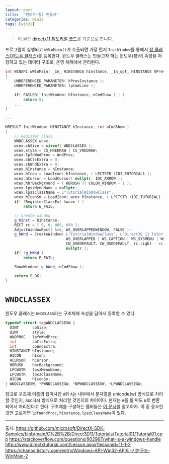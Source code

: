 ```yaml
---
layout: post
title:  "윈도우(창) 만들기"
categories: win32
tags: [win32]
---
```

> 이 글은 [directx11 튜토리얼 코드](https://github.com/microsoft/DirectX-SDK-Samples/blob/main/C%2B%2B/Direct3D11/Tutorials/Tutorial01/Tutorial01.cpp)를 기준으로 합니다.

프로그램이 실행되고 `wWinMain()`가 호출되면 가장 먼저 `InitWindow`를 통해서 [창 클래스(윈도우 클래스)](https://learn.microsoft.com/ko-kr/windows/win32/learnwin32/creating-a-window)를 등록한다. 윈도우 클래스는 만들고자 하는 윈도우(창)의 속성을 저장하고 있는 데이터 구조로, 운영 체제에서 관리된다.

```cpp
int WINAPI wWinMain( _In_ HINSTANCE hInstance, _In_opt_ HINSTANCE hPrevInstance, _In_ LPWSTR lpCmdLine, _In_ int nCmdShow )
{
    UNREFERENCED_PARAMETER( hPrevInstance );
    UNREFERENCED_PARAMETER( lpCmdLine );

    if( FAILED( InitWindow( hInstance, nCmdShow ) ) )
        return 0;
    ...
}

...

HRESULT InitWindow( HINSTANCE hInstance, int nCmdShow )
{
    // Register class
    WNDCLASSEX wcex;
    wcex.cbSize = sizeof( WNDCLASSEX );
    wcex.style = CS_HREDRAW | CS_VREDRAW;
    wcex.lpfnWndProc = WndProc;
    wcex.cbClsExtra = 0;
    wcex.cbWndExtra = 0;
    wcex.hInstance = hInstance;
    wcex.hIcon = LoadIcon( hInstance, ( LPCTSTR )IDI_TUTORIAL1 );
    wcex.hCursor = LoadCursor( nullptr, IDC_ARROW );
    wcex.hbrBackground = ( HBRUSH )( COLOR_WINDOW + 1 );
    wcex.lpszMenuName = nullptr;
    wcex.lpszClassName = L"TutorialWindowClass";
    wcex.hIconSm = LoadIcon( wcex.hInstance, ( LPCTSTR )IDI_TUTORIAL1 );
    if( !RegisterClassEx( &wcex ) )
        return E_FAIL;

    // Create window
    g_hInst = hInstance;
    RECT rc = { 0, 0, 800, 600 };
    AdjustWindowRect( &rc, WS_OVERLAPPEDWINDOW, FALSE );
    g_hWnd = CreateWindow( L"TutorialWindowClass", L"Direct3D 11 Tutorial 1: Direct3D 11 Basics",
                           WS_OVERLAPPED | WS_CAPTION | WS_SYSMENU | WS_MINIMIZEBOX,
                           CW_USEDEFAULT, CW_USEDEFAULT, rc.right - rc.left, rc.bottom - rc.top, nullptr, nullptr, hInstance,
                           nullptr );
    if( !g_hWnd )
        return E_FAIL;

    ShowWindow( g_hWnd, nCmdShow );

    return S_OK;
}
```

# `WNDCLASSEX`
윈도우 클래스는 `WNDCLASS`라는 구조체에 속성을 담아서 등록할 수 있다.
```cpp
typedef struct tagWNDCLASSEXW {
  UINT      cbSize;
  UINT      style;
  WNDPROC   lpfnWndProc;
  int       cbClsExtra;
  int       cbWndExtra;
  HINSTANCE hInstance;
  HICON     hIcon;
  HCURSOR   hCursor;
  HBRUSH    hbrBackground;
  LPCWSTR   lpszMenuName;
  LPCWSTR   lpszClassName;
  HICON     hIconSm;
} WNDCLASSEXW, *PWNDCLASSEXW, *NPWNDCLASSEXW, *LPWNDCLASSEXW;
```

참고로 구조체 이름의 접미사인 `W`와 `A`는 내부에서 문자열을 unicode(w) 방식으로 처리할 것인지, ascii(a) 방식으로 처리할 것인지의 차이이다. 현재는 `A`를 를 써도 `W`로 변환되어서 처리된다고 한다. 구조체를 구성하는 멤버들은 [이 문서](https://learn.microsoft.com/ko-kr/windows/win32/api/winuser/ns-winuser-wndclassexw)를 참고하자. 이 중 중요한것만 고르자면
`lpfnWndProc`, `hInstance`, `lpszClassName`이 있다.

---

출처:
<https://github.com/microsoft/DirectX-SDK-Samples/blob/main/C%2B%2B/Direct3D11/Tutorials/Tutorial01/Tutorial01.cpp>
<https://stackoverflow.com/questions/902967/what-is-a-windows-handle>
<http://www.directxtutorial.com/Lesson.aspx?lessonid=11-1-2>
<https://chanos.tistory.com/entry/Windows-API-Win32-API의-기본구조-WinMain-2>